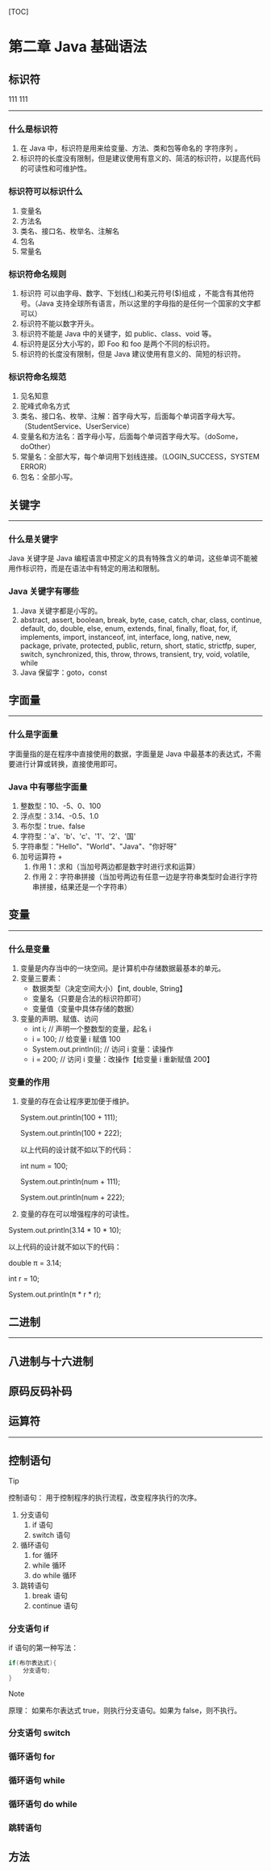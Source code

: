 [TOC]

<div style="page-break-after: always;"> </div>

# 第二章 Java 基础语法

## 标识符

<font title="blue"> 111 </font> 111

------

### 什么是标识符

1. 在 Java 中，标识符是用来给变量、方法、类和包等命名的 <span alt="wavy"> 字符序列 </span>。
2. 标识符的长度没有限制，但是建议使用有意义的、简洁的标识符，以提高代码的可读性和可维护性。

### 标识符可以标识什么

1. 变量名
2. 方法名
3. 类名、接口名、枚举名、注解名
4. 包名
5. 常量名

### 标识符命名规则

1. 标识符 <span alt="wavy"> 可以由字母、数字、下划线(_)和美元符号($)组成 </span >，不能含有其他符号。（Java 支持全球所有语言，所以这里的字母指的是任何一个国家的文字都可以）
2. 标识符不能以数字开头。
3. 标识符不能是 Java 中的关键字，如 public、class、void 等。
4. 标识符是区分大小写的，即 Foo 和 foo 是两个不同的标识符。
5. 标识符的长度没有限制，但是 Java 建议使用有意义的、简短的标识符。

### 标识符命名规范

1. 见名知意
2. 驼峰式命名方式
3. 类名、接口名、枚举、注解：首字母大写，后面每个单词首字母大写。（StudentService、UserService）
4. 变量名和方法名：首字母小写，后面每个单词首字母大写。（doSome，doOther）
5. 常量名：全部大写，每个单词用下划线连接。（LOGIN_SUCCESS，SYSTEM ERROR）
6. 包名：全部小写。

## 关键字

------

### 什么是关键字

Java 关键字是 Java 编程语言中预定义的具有特殊含义的单词，这些单词不能被用作标识符，而是在语法中有特定的用法和限制。

### Java 关键字有哪些

1. Java 关键字都是小写的。
2. abstract, assert, boolean, break, byte, case, catch, char, class, continue, default, do, double, else, enum, extends, final, finally, float, for, if, implements, import, instanceof, int, interface, long, native, new, package, private, protected, public, return, short, static, strictfp, super, switch, synchronized, this, throw, throws, transient, try, void, volatile, while
3. Java 保留字：goto，const

## 字面量

------

### 什么是字面量

字面量指的是在程序中直接使用的数据，字面量是 Java 中最基本的表达式，不需要进行计算或转换，直接使用即可。

### Java 中有哪些字面量

1. 整数型：10、-5、0、100
2. 浮点型：3.14、-0.5、1.0
3. 布尔型：true、false
4. 字符型：'a'、'b'、'c'、'1'、'2'、'国'
5. 字符串型："Hello"、"World"、"Java"、"你好呀"
6. 加号运算符 +
   1. 作用 1：求和（当加号两边都是数字时进行求和运算）
   2. 作用 2：字符串拼接（当加号两边有任意一边是字符串类型时会进行字符串拼接，结果还是一个字符串）

## 变量

------

### 什么是变量

1. 变量是内存当中的一块空间。是计算机中存储数据最基本的单元。
2. 变量三要素：
   - 数据类型（决定空间大小）【int, double, String】
   - 变量名（只要是合法的标识符即可）
   - 变量值（变量中具体存储的数据）
3. 变量的声明、赋值、访问
   - int i; // 声明一个整数型的变量，起名 i
   - i = 100; // 给变量 i 赋值 100
   - System.out.println(i); // 访问 i 变量：读操作
   - i = 200; // 访问 i 变量：改操作【给变量 i 重新赋值 200】

### 变量的作用

1. 变量的存在会让程序更加便于维护。

   System.out.println(100 + 111);

   System.out.println(100 + 222);

   以上代码的设计就不如以下的代码：

   int num = 100;

   System.out.println(num + 111);

   System.out.println(num + 222);

2. 变量的存在可以增强程序的可读性。

System.out.println(3.14 * 10 * 10);

以上代码的设计就不如以下的代码：

double π = 3.14;

int r = 10;

System.out.println(π * r * r);

## 二进制

------

## 八进制与十六进制

## 原码反码补码

## 

## 运算符

------

## 控制语句

> [!TIP]
>
> 控制语句：<span alt="wavy"> 用于控制程序的执行流程，改变程序执行的次序。</span>
>
> 1. 分支语句
>    1. if 语句
>    2. switch 语句
> 2. 循环语句
>    1. for 循环
>    2. while 循环
>    3. do while 循环
> 3. 跳转语句
>    1. break 语句
>    2. continue 语句

### 分支语句 if

if 语句的第一种写法：

```java
if(布尔表达式){
	分支语句;
}
```

> [!NOTE]
>
> 原理：<span alt="wavy"> 如果布尔表达式 true，则执行分支语句。如果为 false，则不执行。</span>

### 分支语句 switch

### 循环语句 for

### 循环语句 while

### 循环语句 do while

### 跳转语句

## 方法

